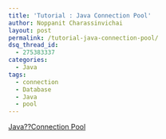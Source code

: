 ```yaml
---
title: 'Tutorial : Java Connection Pool'
author: Noppanit Charassinvichai
layout: post
permalink: /tutorial-java-connection-pool/
dsq_thread_id:
  - 275383337
categories:
  - Java
tags:
  - connection
  - Database
  - Java
  - pool
---
```

<a href="http://java.sun.com/developer/onlineTraining/Programming/JDCBook/conpool.html" target="_blank">Java??Connection Pool</a>